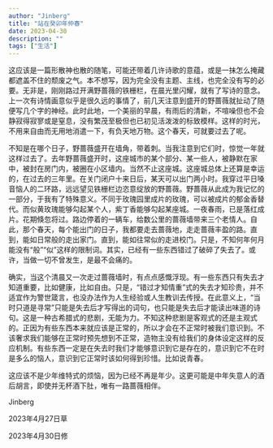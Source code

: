 ```yaml
---
author: "Jinberg"
title: "站在癸卯年仲春"
date: 2023-04-30
description: ""
tags: ["生活"]
---
```

这应该是一篇形散神也散的随笔，可能还带着几许诗歌的意蕴，或是一抹怎么掩藏都遮盖不住的颓废之气。本不想写，因为完全没有主题、主线，也完全没有写的必要。无非是，刚刚路过开满野蔷薇的铁栅栏，在晨光里闪耀，就有了写诗的意念。上一次有诗情画意似乎是很久远的事情了，前几天注意到盛开的野蔷薇就扯动了随便写几个字的神经。此时此地，一个美丽的早晨，有雨后的清新，不喧噪但也不会静寂得寂寥或是窒息，没有繁茂至极但也已初见活泼泼的标致模样。这样的时光，不用来自由而无用地消遣一下，有负天地万物。这个春天，可就要过去了呢。

不知是在哪个日子，野蔷薇盛开在墙角，带着刺。当我注意到它们时，惊觉一年就这样过去了。去年野蔷薇盛开时，这座城市的某个部分、某一些人，被静默在家中，被封在房门内，被圈在小区墙内。当然不止这座城。这座城总体上还算是幸运的，在过去的三年里。在关门闭户十来日后，某天可以出门两小时。我穿过平日嗓音恼人的二环路，远远望见铁栅栏边恣意绽放的野蔷薇。野蔷薇从此成为我记忆的一部分，于我有了特殊意义。不同于玫瑰园里成片的玫瑰，可以被成片的郁金香替代。而似黄玫瑰能够勾起某个人，紫丁香能够勾起某座城。一夜春雨，已是落红成片。花期倏忽将过。路边停着的一辆车，给数公里的蔷薇墙带来三个老情人。自此，那个春天，每个能出门的日子，我都要走去蔷薇地，走走蔷薇丰盈的路。直到，能如日常般的走出家门。直到，能如往常似的走进校门。只是，不知何年何月能没有“般”“似”这样的限制词。其实，已经有一些东西错过了破碎了失去了。或许，当做一切不曾发生，是最不会痛的。

确实，当这个清晨又一次走过蔷薇墙时，有点点感慨浮现。有一些东西只有失去才知道重要，比如健康，比如自由。只是，“错过才知情重”式的失去才知珍贵，并不适宜作为警世箴言，也没办法作为人生经验或人生教训去传授。在此意义上，“当时只道是寻常”只能是失去后才写得出的词句，也只能是失去后才能读出味道的诗句。这是一种古希腊式的悲剧，无能为力。不知这种悲剧是客观式的还是主观式的。正因为有些东西本来就应该是正常的，所以才会在不正常时被我们意识到。不该奢求我们能够在正常时预先想到不正常，造物主没有给我们的身体设定这样的反应机制。有些东西一定是在失去时我们才能够意识到它是存在的，意识到它不在时是多么的恼人，意识到它正常时该如何得到珍惜。比如说青春。

这应该不是少年维特式的烦恼，因为已经不再是年少。这更可能是中年失意人的酒后胡言，即使并无杯酒下肚，唯有一路蔷薇相伴。

Jinberg

2023年4月27日草

2023年4月30日修
